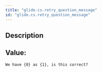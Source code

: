 ```yaml
---
title: "glide.cs.retry_question_message"
id: "glide.cs.retry_question_message"
---
```

## Description



## Value: 
```
We have {0} as {1}, is this correct?
```
